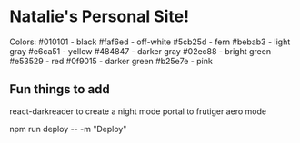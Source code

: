 # Natalie's Personal Site!

Colors: 
#010101 - black
#faf6ed - off-white
#5cb25d - fern
#bebab3 - light gray
#e6ca51 - yellow
#484847 - darker gray
#02ec88 - bright green
#e53529 - red
#0f9015 - darker green
#b25e7e - pink

## Fun things to add

react-darkreader to create a night mode
portal to frutiger aero mode


npm run deploy -- -m "Deploy" 